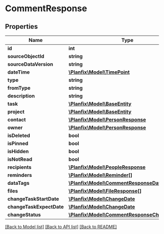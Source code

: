 # CommentResponse

## Properties
Name | Type | Description | Notes
------------ | ------------- | ------------- | -------------
**id** | **int** |  | [optional] 
**sourceObjectId** | **string** |  | [optional] 
**sourceDataVersion** | **string** |  | [optional] 
**dateTime** | [**\Planfix\Model\TimePoint**](TimePoint.md) |  | [optional] 
**type** | **string** |  | [optional] 
**fromType** | **string** |  | [optional] 
**description** | **string** |  | [optional] 
**task** | [**\Planfix\Model\BaseEntity**](BaseEntity.md) |  | [optional] 
**project** | [**\Planfix\Model\BaseEntity**](BaseEntity.md) |  | [optional] 
**contact** | [**\Planfix\Model\PersonResponse**](PersonResponse.md) |  | [optional] 
**owner** | [**\Planfix\Model\PersonResponse**](PersonResponse.md) |  | [optional] 
**isDeleted** | **bool** |  | [optional] 
**isPinned** | **bool** |  | [optional] 
**isHidden** | **bool** |  | [optional] 
**isNotRead** | **bool** |  | [optional] 
**recipients** | [**\Planfix\Model\PeopleResponse**](PeopleResponse.md) |  | [optional] 
**reminders** | [**\Planfix\Model\Reminder[]**](Reminder.md) |  | [optional] 
**dataTags** | [**\Planfix\Model\CommentResponseDataTags[]**](CommentResponseDataTags.md) |  | [optional] 
**files** | [**\Planfix\Model\FileResponse[]**](FileResponse.md) |  | [optional] 
**changeTaskStartDate** | [**\Planfix\Model\ChangeDate**](ChangeDate.md) |  | [optional] 
**changeTaskExpectDate** | [**\Planfix\Model\ChangeDate**](ChangeDate.md) |  | [optional] 
**changeStatus** | [**\Planfix\Model\CommentResponseChangeStatus**](CommentResponseChangeStatus.md) |  | [optional] 

[[Back to Model list]](../../README.md#documentation-for-models) [[Back to API list]](../../README.md#documentation-for-api-endpoints) [[Back to README]](../../README.md)

